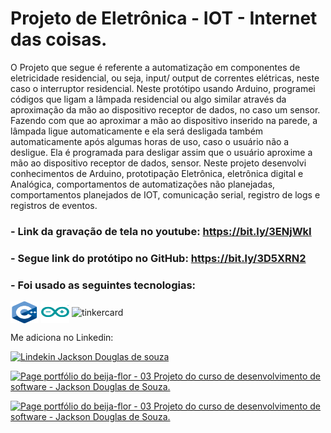 # Projeto de Eletrônica - IOT - Internet das coisas.

O Projeto que segue é referente a automatização em componentes de eletricidade residencial, ou seja, input/ output de correntes elétricas, neste caso o interruptor residencial.
Neste protótipo usando Arduino, programei códigos que ligam a lâmpada residencial ou algo similar através da aproximação da mão ao dispositivo receptor de dados, no caso um sensor. Fazendo com que ao aproximar a mão ao dispositivo inserido na parede, a lâmpada ligue automaticamente e ela será desligada também automaticamente após algumas horas de uso, caso o usuário não a desligue. Ela é programada para desligar assim que o usuário aproxime a mão ao dispositivo receptor de dados, sensor.
Neste projeto desenvolvi conhecimentos de Arduino, prototipação Eletrônica, eletrônica digital e Analógica, comportamentos de automatizações não planejadas, comportamentos planejados de IOT, comunicação serial, registro de logs e registros de eventos.

### - Link da gravação de tela no youtube: https://bit.ly/3ENjWkI
### - Segue link do protótipo no GitHub: https://bit.ly/3D5XRN2 

### - Foi usado as seguintes tecnologias: 

<p dir="auto">
    <img align="center" alt="Jackson Douglas de Souza-Linguagem-C++" height="35" width="45" src="https://github.com/devicons/devicon/blob/master/icons/cplusplus/cplusplus-original.svg">
    <img align="center" alt="Arduino" height="35" width="45" src="https://github.com/devicons/devicon/blob/master/icons/arduino/arduino-original.svg">
    <img align="center" alt="tinkercard" height="35" width="45" src="https://user-images.githubusercontent.com/76602433/196325570-c3c65466-9eee-4a34-9604-6d9e19a29251.svg">
    
</p>

<p>
Me adiciona no Linkedin: 
<div align-items="left">
<a href="https://www.linkedin.com/in/jacksondouglasdesouza" target="_blank">
<img src="https://img.shields.io/badge/LinkedIn-0077B5?style=for-the-badge&logo=linkedin&logoColor=white" alt=" Lindekin Jackson Douglas de souza" >
</p>


<img
  src="https://blogger.googleusercontent.com/img/b/R29vZ2xl/AVvXsEh-vTwsvNMTFwT4Fl-hm9zRY2aJ3iLaYqop0uCUaDv1NLJgJ9YXBHX1imnSJXdX9MPZB4eNkFIATN3sWdeSDYEBHHXHXR_Cel6veEG2bw5coEUp7AHo66BZCc9Ih1qR8MvGZgKvUu1PJQyh4Cn1WHezdMXtgZBLfpP3IBs5ZOdxBEN_78KKdD4HzQLv/s500/WhatsApp%20Image%202022-10-17%20at%2022.32.45%20(1)%20(1).jpeg"
  alt="Page portfólio do beija-flor - 03 Projeto do curso de desenvolvimento de software - Jackson Douglas de Souza."
/>

<img
  src="https://blogger.googleusercontent.com/img/b/R29vZ2xl/AVvXsEigscT45TK-jUWhZFtgzf3VyTte1YfKtozjseIBpUgxsNkM4NRIgUORHquPILoBmPx6zMljWxS_YooONvZATNboaA-HmEmnnyyDZehDBnz-lUBoxZFP7z1CtAGz44e5MpInY8CZ6hfYvpm4MkfkXBOhXEPpcefFwJhNlnpwWavzWnI9daxkC_4xoY5L/s517/WhatsApp%20Image%202022-10-17%20at%2022.32.45%20(2).jpeg"
  alt="Page portfólio do beija-flor - 03 Projeto do curso de desenvolvimento de software - Jackson Douglas de Souza."
/>
